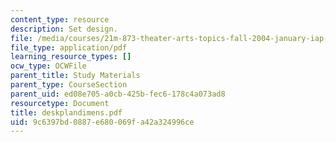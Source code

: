 ```yaml
---
content_type: resource
description: Set design.
file: /media/courses/21m-873-theater-arts-topics-fall-2004-january-iap-2005/9c6397bd0887e680069fa42a324996ce_deskplandimens.pdf
file_type: application/pdf
learning_resource_types: []
ocw_type: OCWFile
parent_title: Study Materials
parent_type: CourseSection
parent_uid: ed08e705-a0cb-425b-fec6-178c4a073ad8
resourcetype: Document
title: deskplandimens.pdf
uid: 9c6397bd-0887-e680-069f-a42a324996ce
---
```

